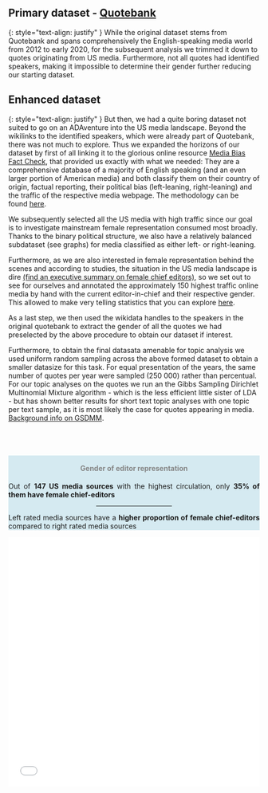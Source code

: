 <!-- ---
layout: post
title: "DATA"
# subtitle: "because they lacked opposable thumbs and the brainpower to build a space program."
background: '/img/gender-data-gap-davos.jpg'
--- -->

## Primary dataset - [Quotebank](https://quotebank.dlab.tools/)

{: style="text-align: justify" }
While the original dataset stems from Quotebank and spans comprehensively the English-speaking media world from 2012 to early 2020, for the subsequent analysis we trimmed it down to quotes originating from US media. Furthermore, not all quotes had identified speakers, making it impossible to determine their gender further reducing our starting dataset.

## Enhanced dataset

{: style="text-align: justify" }
But then, we had a quite boring dataset not suited to go on an ADAventure into the US media landscape. Beyond the wikilinks to the identified speakers, which were already part of Quotebank, there was not much to explore. Thus we expanded the horizons of our dataset by first of all linking it to the glorious online resource [Media Bias Fact Check](https://mediabiasfactcheck.com/), that provided us exactly with what we needed: They are a comprehensive database of a majority of English speaking (and an even larger portion of American media) and both classify them on their country of origin, factual reporting, their political bias (left-leaning, right-leaning) and the traffic of the respective media webpage. The methodology can be found [here](https://mediabiasfactcheck.com/methodology/).

We subsequently selected all the US media with high traffic since our goal is to investigate mainstream female representation consumed most broadly. Thanks to the binary political structure, we also have a relatively balanced subdataset (see graphs) for media classified as either left- or right-leaning. 

Furthermore, as we are also interested in female representation behind the scenes and according to studies, the situation in the US media landscape is dire [(find an executive summary on female chief editors)](https://womensmediacenter.com/reports/the-status-of-women-in-u-s-media-2019), so we set out to see for ourselves and annotated the approximately 150 highest traffic online media by hand with the current editor-in-chief and their respective gender. This allowed to make very telling statistics that you can explore [here](https://vfayt99.github.io/femedia/2021/01/02/Analysis.html).

As a last step, we then used the wikidata handles to the speakers in the original quotebank to extract the gender of all the quotes we had preselected by the above procedure to obtain our dataset if interest.

Furthermore, to obtain the final datasata amenable for topic analysis we used uniform random sampling across the above formed dataset to obtain a smaller datasize for this task. For equal presentation of the years, the same number of quotes per year were sampled (250 000) rather than percentual. For our topic analyses on the quotes we run an the Gibbs Sampling Dirichlet Multinomial Mixture algorithm - which is the less efficient little sister of LDA - but has shown better results for short text topic analyses with one topic per text sample, as it is most likely the case for quotes appearing in media. [Background info on GSDMM](https://towardsdatascience.com/short-text-topic-modelling-lda-vs-gsdmm-20f1db742e14).

<br><br>

<div class="row">
      <div class="col-lg-4" style="background-color:rgba(173, 216, 230, 0.5); text-align:center">
            <div class="d-block h-100">
                <h4 style="color:#858585;"><br>Gender of editor representation</h4>
                  <p align="justify"> Out of <b>147 US media sources</b> with the highest circulation, only <b>35% of them have female chief-editors</b> </p>
                <hr style="margin: auto;border-color: rgb(173, 216, 230); border-width: 0.25rem; width: 30%;">
                <p align="justify"> Left rated media sources have a <b>higher proportion of female chief-editors</b> compared to right rated media sources </p>
            </div>
      </div>
      <div class="col-lg-8">
            <div class="d-block h-100">
                <iframe  width = "100%" height= "500" frameborder="0" scrolling="no" src="//plotly.com/~VFayt99/3.embed"></iframe>
            </div>
      </div>
      
</div>

<br>
<!-- <iframe  width = "100%" height= "300" frameborder="0" scrolling="no" src="//plotly.com/~VFayt99/6.embed"></iframe> -->

<!-- <iframe width="900" height="800" frameborder="0" scrolling="no" src="//plotly.com/~VFayt99/3.embed"></iframe> -->
